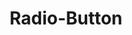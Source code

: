 ---
layout: redirect.njk
key: radio-button-folder-lyne_de
title: Radio-Button
parent: components-lyne_de
keywords: radiobutton, radio, radio-button, radio-button-group, group
order: 320
redirect: /de/design-system/lyne/components/radio-button/radio-button/
folder: true
---